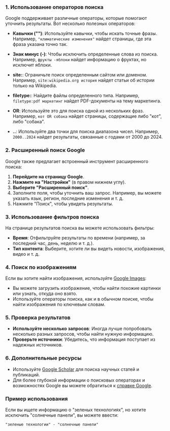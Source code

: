 ### 1. **Использование операторов поиска**

Google поддерживает различные операторы, которые помогают уточнить результаты. Вот несколько полезных операторов:

- **Кавычки ("")**: Используйте кавычки, чтобы искать точные фразы. Например, `"климатические изменения"` найдет страницы, где эта фраза указана точно так.
  
- **Знак минус (-)**: Чтобы исключить определенные слова из поиска. Например, `фрукты -яблоки` найдет информацию о фруктах, но исключит яблоки.

- **site:**: Ограничьте поиск определенным сайтом или доменом. Например, `site:wikipedia.org история` найдет статьи об истории только на Wikipedia.

- **filetype:**: Найдите файлы определенного типа. Например, `filetype:pdf маркетинг` найдет PDF-документы на тему маркетинга.

- **OR**: Используйте это для поиска одной из нескольких фраз. Например, `кот OR собака` найдет страницы, содержащие либо "кот", либо "собака".

- **..**: Используйте два точки для поиска диапазона чисел. Например, `2000..2024` найдет результаты, связанные с годами от 2000 до 2024.

### 2. **Расширенный поиск Google**

Google также предлагает встроенный инструмент расширенного поиска:

1. **Перейдите на страницу Google**.
2. **Нажмите на "Настройки"** (в правом нижнем углу).
3. **Выберите "Расширенный поиск"**. 
4. Заполните поля, чтобы уточнить ваш запрос. Например, вы можете указать язык, регион, последние изменения и т. д.
5. Нажмите "Поиск", чтобы увидеть результаты.

### 3. **Использование фильтров поиска**

На странице результатов поиска вы можете использовать фильтры:

- **Время**: Отфильтруйте результаты по времени (например, за последний час, день, неделю и т. д.).
- **Тип контента**: Выберите, хотите ли вы видеть новости, изображения, видео и т. д.

### 4. **Поиск по изображениям**

Если вы хотите найти изображения, используйте [Google Images](https://images.google.com/):

- Вы можете загрузить изображение, чтобы найти похожие картинки или узнать, откуда оно взято.
- Используйте операторы поиска, как и в обычном поиске, чтобы найти изображения по ключевым словам.

### 5. **Проверка результатов**

- **Используйте несколько запросов**: Иногда лучше попробовать несколько разных запросов, чтобы найти нужную информацию.
- **Проверьте источники**: Убедитесь, что информация поступает из надежных источников.

### 6. **Дополнительные ресурсы**

- Используйте [Google Scholar](https://scholar.google.com/) для поиска научных статей и публикаций.
- Для более глубокой информации о поисковых операторах и возможностях Google вы можете обратиться к [справке Google](https://support.google.com/websearch/answer/35892).

### Пример использования

Если вы ищете информацию о "зеленых технологиях", но хотите исключить "солнечные панели", вы можете ввести:

```
"зеленые технологии" - "солнечные панели"
```
